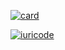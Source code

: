 [![card](https://github-readme-stats.vercel.app/api?username=marcstae&theme=tokyonight)](https://github.com/marcstae/github-readme-stats)

[![iuricode](https://github-readme-stats.vercel.app/api/top-langs/?username=marcstae&hide=html&layout=compact&theme=tokyonight)](https://github.com/marcstae/github-readme-stats)
